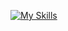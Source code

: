 
[![My Skills](https://skillicons.dev/icons?i=js,html,css,nodejs,express,figma)](https://skillicons.dev)
<!---
RomanCornier/RomanCornier is a ✨ special ✨ repository because its `README.md` (this file) appears on your GitHub profile.
You can click the Preview link to take a look at your changes.
--->
